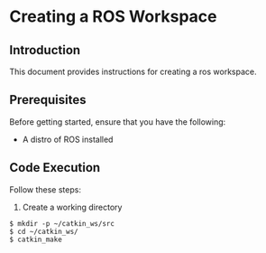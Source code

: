 # Creating a ROS Workspace

## Introduction

This document provides instructions for creating a ros workspace.

## Prerequisites

Before getting started, ensure that you have the following:

- A distro of ROS installed

## Code Execution

Follow these steps:

1. Create a working directory
```
$ mkdir -p ~/catkin_ws/src
$ cd ~/catkin_ws/
$ catkin_make
```
